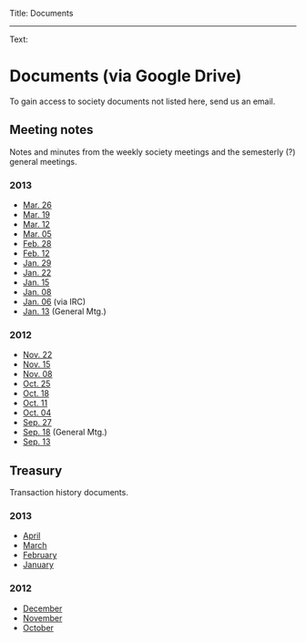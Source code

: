 Title: Documents

----

Text:

# Documents (via Google Drive)

To gain access to society documents not listed here, send us an email.

## Meeting notes

Notes and minutes from the weekly society meetings and the semesterly (?) general meetings.

### 2013

- [Mar. 26](https://docs.google.com/document/d/1W6AhcNYuDfhCtiiDudOQgOd8WWurXRKzQNSFviLVdi8/)
- [Mar. 19](https://docs.google.com/document/d/1-NKVliLu2dTQnQ6Aose1dGNUBAZxT-yAuVHoxRJJ49U/)
- [Mar. 12](https://docs.google.com/document/d/1GYoYzyzDtw95tbMAPsUmCzLOEyFoRR_HyhnhIRLvNj8/)
- [Mar. 05](https://docs.google.com/document/d/1SoOfgaybxSNLtRI4V8MnOo6LTLrifDq7ll-rr48QHr4/)
- [Feb. 28](https://docs.google.com/document/d/1FsKIT6ay4_GDWHmT1J2SiI__RgCOQxNz_U0TWAyh6EU/)
- [Feb. 12](https://docs.google.com/document/d/1rUHZA8asZ6woT5topGBAP0vGzL5w1izeMWlroW9qOjs/)
- [Jan. 29](https://docs.google.com/document/d/1OImYq4Fk2pEQ3L_YJoBG_Ele72rmUXb0XGRZb_vN9LA/)
- [Jan. 22](https://docs.google.com/document/d/1SYAXm4aIjAHK8sfZQQuEdY8IVgeLcAvJVqBBIde_2TI/)
- [Jan. 15](https://docs.google.com/document/d/1VDOuuEXTfFIMvOscyWAf6imoAMtDMqUYR1-zNb4qTgM/)
- [Jan. 08](https://docs.google.com/document/d/1WeC_SxhpNZvJ3vuPAI7cMCp8G0Cv1iep8KRf6Z4BzLo/)
- [Jan. 06](https://docs.google.com/document/d/1pbUWm0HJJtHO8RmQLwtL7PVLSaN0bBhCcNToB8VEafc/) (via IRC)
- [Jan. 13](https://docs.google.com/document/d/1Xv8YCdURiyzTb3NJ99m3FIjNkbN-V9l16y5-KouAgDA/) (General Mtg.)

### 2012

- [Nov. 22](https://docs.google.com/document/d/1686zdKtNfl1LA8aQgy6bASYfagHq_GZ-cqOVRMVrGXA/)
- [Nov. 15](https://docs.google.com/document/d/19eGP2VoClwlTvAJInQEXpKDOGM4RsZwJP9_yhHDDyFM/)
- [Nov. 08](https://docs.google.com/document/d/1phCZyj14-2tuGwu1iExIkuCY2U4qHyX4lchqTYxQT7g/)
- [Oct. 25](https://docs.google.com/document/d/1Q6J7e_mIN3wt0q4UT7mRfrue19hBRoK_p2VavAE1SLE/)
- [Oct. 18](https://docs.google.com/document/d/18B_bvD7C-2ckfeBKdcKPxkMBXvPb6QIdkbipSLMnPQQ/)
- [Oct. 11](https://docs.google.com/document/d/1sY4XU7dz6YQ40kFlq5CuGcyC3AyylkiWzd04bMjLqG4/)
- [Oct. 04](https://docs.google.com/document/d/1KveDTrG6cEBwqVeAX6qwlmNtjQ5VhvxnCYPxkJL3g1I/)
- [Sep. 27](https://docs.google.com/document/d/1pCvBgwmv7CZfVXMOa7zyvk-S2oRnBjHXR7rN8aqEJU0/)
- [Sep. 18](https://docs.google.com/document/d/1cZfFDe4pYmhgvhTbT7YCOV1oMumBTV2TA5HJ5UxJZ4U/) (General Mtg.)
- [Sep. 13](https://docs.google.com/document/d/1cGmVCtPfF2cIgRShGAidpkaCJpE7MYkag6Yaw4RLnkc/)

## Treasury

Transaction history documents.

### 2013

- [April](https://docs.google.com/file/d/0B2IFyVTemQZnSkZheTlFbGRoUjA/)
- [March](https://docs.google.com/file/d/0B2IFyVTemQZnYjBzeGtMZGs5TXc/)
- [February](https://docs.google.com/file/d/0B2IFyVTemQZncWdTdF9jTWgzckU/)
- [January](https://docs.google.com/file/d/0B2IFyVTemQZnSUtuYXVJSXQ0Tmc/)

### 2012

- [December](https://docs.google.com/file/d/0B2IFyVTemQZnNnFZem9VMUFmWW8/)
- [November](https://docs.google.com/file/d/0B2IFyVTemQZnY0s2Y0pnVHpzc2M/)
- [October](https://docs.google.com/file/d/0B2IFyVTemQZnVDI4VnZGa0hUNlE/)
